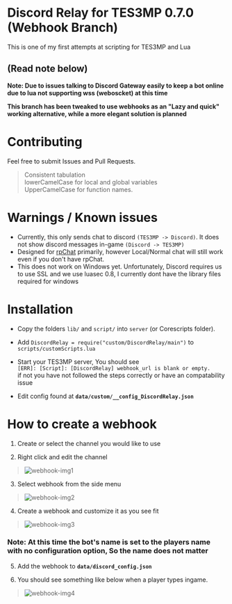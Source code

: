 
# Discord Relay for TES3MP 0.7.0 (Webhook Branch)
 This is one of my first attempts at scripting for TES3MP and Lua

## **(Read note below)**

**Note: Due to issues talking to Discord Gateway easily to keep a bot online due to lua not supporting wss (weboscket) at this time**

**This branch has been tweaked to use webhooks as an "Lazy and quick" working alternative, while a more elegant solution is planned**

# Contributing

Feel free to submit Issues and Pull Requests. 

>Consistent tabulation  
>lowerCamelCase for local and global variables  
>UpperCamelCase for function names.

# Warnings / Known issues

 - Currently, this only sends chat to discord `(TES3MP -> Discord)`. It does not show discord messages in-game `(Discord -> TES3MP)`
 - Designed for [rpChat](https://github.com/SaintWish/tes3mp_scriptloader/blob/master/scripts/addons/rpChat.lua) primarily, however Local/Normal chat will still work even if you don't have rpChat.
- This does not work on Windows yet. Unfortunately, Discord requires us to use SSL and we use luasec 0.8, I currently dont have the library files required for windows
 
# Installation

- Copy the folders `lib/` and `script/` into `server` (or Corescripts folder).
- Add `DiscordRelay = require("custom/DiscordRelay/main")` to `scripts/customScripts.lua`
- Start your TES3MP server, You should see <br> `[ERR]: [Script]: [DiscordRelay] webhook_url is blank or empty.` <br> if not you have not followed the steps correctly or have an compatability issue

- Edit config found at **`data/custom/__config_DiscordRelay.json`**


# How to create a webhook
1) Create or select the channel you would like to use

2) Right click and edit the channel
>![webhook-img1](https://img.fluttershub.com/qG1EpNjRnY7E.png)

3) Select webhook from the side menu
>![webhook-img2](https://img.fluttershub.com/9rIuKMCh53j9.png)

4) Create a webhook and customize it as you see fit
>![webhook-img3](https://img.fluttershub.com/xvsyAKXYCQAo.png)
### **Note: At this time the bot's name is set to the players name with no configuration option, So the name does not matter**

5) Add the webhook to **`data/discord_config.json`**

6) You should see something like below when a player types ingame.
>![webhook-img4](https://img.fluttershub.com/AUpi2uffuJZz.png)